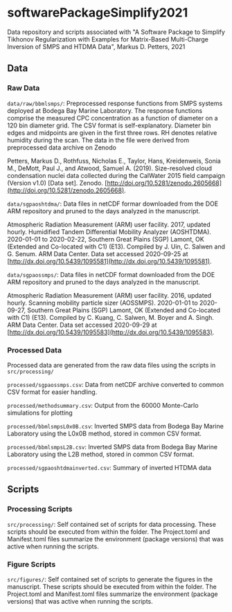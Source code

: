 # softwarePackageSimplify2021

Data repository and scripts associated with "A Software Package to Simplify Tikhonov Regularization with Examples for Matrix-Based Multi-Charge Inversion of SMPS and HTDMA Data", Markus D. Petters, 2021

## Data

### Raw Data 
```data/raw/bbmlsmps/```: Preprocessed response functions from SMPS systems deployed at Bodega Bay Marine Laboratory. The response functions comprise the measured CPC concentration as a function of diameter on a 120 bin diameter grid. The CSV format is self-explanatory. Diameter bin edges and midpoints are given in the first three rows. RH denotes relative humidity during the scan. The data in the file were derived from preprocessed data archive on Zenodo

Petters, Markus D., Rothfuss, Nicholas E., Taylor, Hans, Kreidenweis, Sonia M., DeMott, Paul J., and Atwood, Samuel A. (2019). Size-resolved cloud condensation nuclei data collected during the CalWater 2015 field campaign (Version v1.0) [Data set]. Zenodo. [http://doi.org/10.5281/zenodo.2605668](http://doi.org/10.5281/zenodo.2605668).


```data/sgpaoshtdma/```: Data files in netCDF formar downloaded from the DOE ARM repository and pruned to the days analyzed in the manuscript.

Atmospheric Radiation Measurement (ARM) user facility. 2017, updated hourly. Humidified Tandem Differential Mobility Analyzer (AOSHTDMA). 2020-01-01 to 2020-02-22, Southern Great Plains (SGP) Lamont, OK (Extended and Co-located with C1) (E13). Compiled by J. Uin, C. Salwen and G. Senum. ARM Data Center. Data set accessed 2020-09-25 at [http://dx.doi.org/10.5439/1095581](http://dx.doi.org/10.5439/1095581).


```data/sgpaossmps/```: Data files in netCDF format downloaded from the DOE ARM repository and pruned to the days analyzed in the manuscript.

Atmospheric Radiation Measurement (ARM) user facility. 2016, updated hourly. Scanning mobility particle sizer (AOSSMPS). 2020-01-01 to 2020-09-27, Southern Great Plains (SGP) Lamont, OK (Extended and Co-located with C1) (E13). Compiled by C. Kuang, C. Salwen, M. Boyer and A. Singh. ARM Data Center. Data set accessed 2020-09-29 at [http://dx.doi.org/10.5439/1095583](http://dx.doi.org/10.5439/1095583).


### Processed Data

Processed data are generated from the raw data files using the scripts in ```src/processing/```

```processed/sgpaossmps.csv```: Data from netCDF archive converted to common CSV format for easier handling.

```processed/methodsummary.csv```: Output from the 60000 Monte-Carlo simulations for plotting

```processed/bbmlsmpsL0x0B.csv```: Inverted SMPS data from Bodega Bay Marine Laboratory using the L0x0B method, stored in common CSV format. 

```processed/bbmlsmpsL2B.csv```: Inverted SMPS data from Bodega Bay Marine Laboratory using the L2B method, stored in common CSV format. 

```processed/sgpaoshtdmainverted.csv```: Summary of inverted HTDMA data 

## Scripts

### Processing Scripts
```src/processing/```: Self contained set of scripts for data processing. These scripts should be executed from within the folder. The Project.toml and Manifest.toml files summarize the environment (package versions) that was active when running the scripts. 

### Figure Scripts
```src/figures/```: Self contained set of scripts to generate the figures in the manuscript. These scripts should be executed from within the folder. The Project.toml and Manifest.toml files summarize the environment (package versions) that was active when running the scripts.
